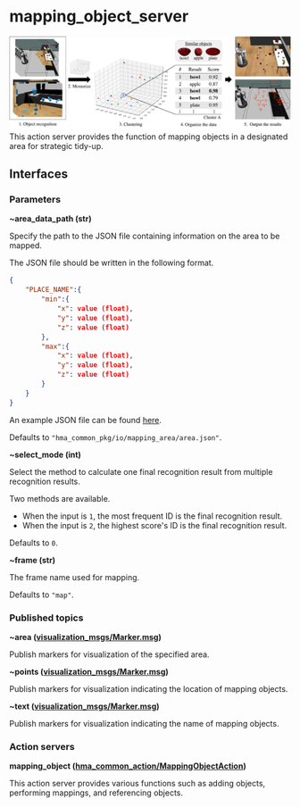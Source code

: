 # mapping_object_server
<img src="resources/mapping_object.jpg"/><br>
This action server provides the function of mapping objects in a designated area for strategic tidy-up.

## Interfaces
### Parameters
**~area_data_path (str)**

Specify the path to the JSON file containing information on the area to be mapped.

The JSON file should be written in the following format.
```json
{
    "PLACE_NAME":{
        "min":{
            "x": value (float),
            "y": value (float),
            "z": value (float)
        },
        "max":{
            "x": value (float),
            "y": value (float),
            "z": value (float)
        }
    }
}
```
An example JSON file can be found [here](https://github.com/Hibikino-Musashi-Home/hma_wrs_sim_ws/blob/review/src/01_common/hma_common/hma_common_pkg/io/mapping_area/area.json).

Defaults to `"hma_common_pkg/io/mapping_area/area.json"`.

**~select_mode (int)**

Select the method to calculate one final recognition result from multiple recognition results.

Two methods are available. 
- When the input is `1`, the most frequent ID is the final recognition result. 
- When the input is `2`, the highest score's ID is the final recognition result.

Defaults to `0`.

**~frame (str)**

The frame name used for mapping.

Defaults to `"map"`.

### Published topics
**~area ([visualization_msgs/Marker.msg](http://docs.ros.org/en/api/visualization_msgs/html/msg/Marker.html))**

Publish markers for visualization of the specified area.

**~points ([visualization_msgs/Marker.msg](http://docs.ros.org/en/api/visualization_msgs/html/msg/Marker.html))**

Publish markers for visualization indicating the location of mapping objects.

**~text ([visualization_msgs/Marker.msg](http://docs.ros.org/en/api/visualization_msgs/html/msg/Marker.html))**

Publish markers for visualization indicating the name of mapping objects.

### Action servers
**mapping_object ([hma_common_action/MappingObjectAction]())**

This action server provides various functions such as adding objects, performing mappings, and referencing objects.